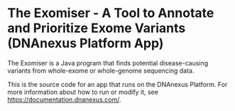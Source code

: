 <!-- dx-header -->
# The Exomiser - A Tool to Annotate and Prioritize Exome Variants (DNAnexus Platform App)

The Exomiser is a Java program that finds potential disease-causing variants from whole-exome or whole-genome sequencing data.

This is the source code for an app that runs on the DNAnexus Platform.
For more information about how to run or modify it, see
https://documentation.dnanexus.com/.
<!-- /dx-header -->

<!-- Insert a description of your app here -->

<!--
TODO: This app directory was automatically generated by dx-app-wizard;
please edit this Readme.md file to include essential documentation about
your app that would be helpful to users. (Also see the
Readme.developer.md.) Once you're done, you can remove these TODO
comments.

For more info, see https://documentation.dnanexus.com/developer.
-->
